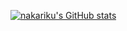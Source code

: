 [![nakariku's GitHub stats](https://github-readme-stats.vercel.app/api?username=nakariku)](https://github.com/nakariku/nakariku01)
